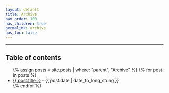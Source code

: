 ```yaml
---
layout: default
title: Archive
nav_order: 100
has_children: true
permalink: archive
has_toc: false
---
```


---

<h2 class="text-delta">Table of contents</h2>

<ul id="markdown-toc">
	{% assign posts = site.posts | where: "parent", "Archive" %}
	{% for post in posts %}
	<li>
		<a href="{{ post.url | absolute_url }}">{{ post.title }}</a> 
		- {{ post.date | date_to_long_string }}
	</li>
	{% endfor %}
</ul>

